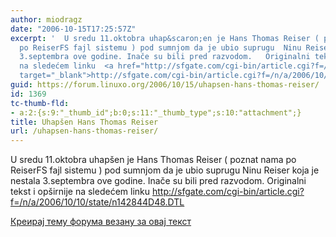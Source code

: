 ```yaml
---
author: miodragz
date: "2006-10-15T17:25:57Z"
excerpt: '  U sredu 11.oktobra uhap&scaron;en je Hans Thomas Reiser ( poznat nama
  po ReiserFS fajl sistemu ) pod sumnjom da je ubio suprugu  Ninu Reiser koja je nestala
  3.septembra ove godine. Inače su bili pred razvodom.   Originalni tekst i op&scaron;irnije
  na sledećem linku  <a href="http://sfgate.com/cgi-bin/article.cgi?f=/n/a/2006/10/10/state/n142844D48.DTL"
  target="_blank">http://sfgate.com/cgi-bin/article.cgi?f=/n/a/2006/10/10/state/n142844D48.DTL</a> '
guid: https://forum.linuxo.org/2006/10/15/uhapsen-hans-thomas-reiser/
id: 1369
tc-thumb-fld:
- a:2:{s:9:"_thumb_id";b:0;s:11:"_thumb_type";s:10:"attachment";}
title: Uhapšen Hans Thomas Reiser
url: /uhapsen-hans-thomas-reiser/
---
```

U sredu 11.oktobra uhap&scaron;en je Hans Thomas Reiser ( poznat nama po ReiserFS fajl sistemu ) pod sumnjom da je ubio suprugu Ninu Reiser koja je nestala 3.septembra ove godine. Inače su bili pred razvodom. Originalni tekst i op&scaron;irnije na sledećem linku <a href="http://sfgate.com/cgi-bin/article.cgi?f=/n/a/2006/10/10/state/n142844D48.DTL" target="_blank">http://sfgate.com/cgi-bin/article.cgi?f=/n/a/2006/10/10/state/n142844D48.DTL</a> <!--break-->

[Креирај тему форума везану за овај текст](https://linuxo.org/nova-tema-na-forumu/?se_pid=1369)